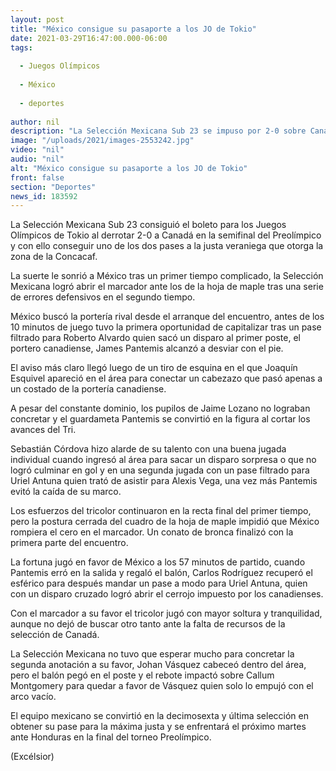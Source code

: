 ```yaml
---
layout: post
title: "México consigue su pasaporte a los JO de Tokio"
date: 2021-03-29T16:47:00.000-06:00
tags:
  
  - Juegos Olímpicos
  
  - México
  
  - deportes
  
author: nil
description: "La Selección Mexicana Sub 23 se impuso por 2-0 sobre Canadá en el Estadio Jalisco y acompañará a Honduras como representantes de Concacaf"
image: "/uploads/2021/images-2553242.jpg"
video: "nil"
audio: "nil"
alt: "México consigue su pasaporte a los JO de Tokio"
front: false
section: "Deportes"
news_id: 183592
---
```


La Selección Mexicana Sub 23 consiguió el boleto para los Juegos Olímpicos de Tokio al derrotar 2-0 a Canadá en la semifinal del Preolímpico y con ello conseguir uno de los dos pases a la justa veraniega que otorga la zona de la Concacaf.

La suerte le sonrió a México tras un primer tiempo complicado, la Selección Mexicana logró abrir el marcador ante los de la hoja de maple tras una serie de errores defensivos en el segundo tiempo.

México buscó la portería rival desde el arranque del encuentro, antes de los 10 minutos de juego tuvo la primera oportunidad de capitalizar tras un pase filtrado para Roberto Alvardo quien sacó un disparo al primer poste, el portero canadiense, James Pantemis alcanzó a desviar con el pie.

El aviso más claro llegó luego de un tiro de esquina en el que Joaquín Esquivel apareció en el área para conectar un cabezazo que pasó apenas a un costado de la portería canadiense.

A pesar del constante dominio, los pupilos de Jaime Lozano no lograban concretar y el guardameta Pantemis se convirtió en la figura al cortar los avances del Tri.

Sebastián Córdova hizo alarde de su talento con una buena jugada individual cuando ingresó al área para sacar un disparo sorpresa o que no logró culminar en gol y en una segunda jugada con un pase filtrado para Uriel Antuna quien trató de asistir para Alexis Vega, una vez más Pantemis evitó la caída de su marco.

Los esfuerzos del tricolor continuaron en la recta final del primer tiempo, pero la postura cerrada del cuadro de la hoja de maple impidió que México rompiera el cero en el marcador. Un conato de bronca finalizó con la primera parte del encuentro.

La fortuna jugó en favor de México a los 57 minutos de partido, cuando Pantemis erró en la salida y regaló el balón, Carlos Rodríguez recuperó el esférico para después mandar un pase a modo para Uriel Antuna, quien con un disparo cruzado logró abrir el cerrojo impuesto por los canadienses.

Con el marcador a su favor el tricolor jugó con mayor soltura y tranquilidad, aunque no dejó de buscar otro tanto ante la falta de recursos de la selección de Canadá.

La Selección Mexicana no tuvo que esperar mucho para concretar la segunda anotación a su favor, Johan Vásquez cabeceó dentro del área, pero el balón pegó en el poste y el rebote impactó sobre Callum Montgomery para quedar a favor de Vásquez quien solo lo empujó con el arco vacío.

El equipo mexicano se convirtió en la decimosexta y última selección en obtener su pase para la máxima justa y se enfrentará el próximo martes ante Honduras en la final del torneo Preolímpico.

(Excélsior)